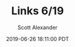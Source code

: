 ---
layout: podcast
title: "Links 6/19"
author: Scott Alexander
description: https://slatestarcodex.com/2019/06/26/links-6-19/
date: 2019-06-26 18:11:00 PDT
length: 4019998
duration: 1005
guid: links-6-19
---